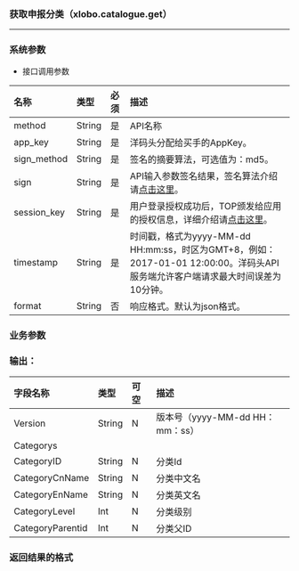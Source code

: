 ### 获取申报分类（xlobo.catalogue.get）

---
### 系统参数

* 接口调用参数

| 名称 | 类型 | 必须 | 描述 |
| :--- | :--- | :--- | :--- |
| method | String | 是 | API名称 |
| app\_key | String | 是 | 洋码头分配给买手的AppKey。 |
| sign\_method | String | 是 | 签名的摘要算法，可选值为：md5。 |
| sign | String | 是 | API输入参数签名结果，签名算法介绍请[点击这里](/openapi/README.md#signmethod)。 |
| session\_key | String | 是 | 用户登录授权成功后，TOP颁发给应用的授权信息，详细介绍请[点击这里](/openapi/README.md#getappkey)。 |
| timestamp | String | 是 | 时间戳，格式为yyyy-MM-dd HH:mm:ss，时区为GMT+8，例如：2017-01-01 12:00:00。洋码头API服务端允许客户端请求最大时间误差为10分钟。 |
| format | String | 否 | 响应格式。默认为json格式。 |


### 业务参数


### 输出：

| 字段名称 | 类型 | 可空 | 描述 |
| :--- | :--- | :--- | :--- |
| Version | String | N | 版本号（yyyy-MM-dd HH：mm：ss） |
| Categorys |  |  |  |
| CategoryID | String | N | 分类Id |
| CategoryCnName | String | N | 分类中文名 |
| CategoryEnName | String | N | 分类英文名 |
| CategoryLevel | Int | N | 分类级别 |
| CategoryParentid | Int | N | 分类父ID |

### 返回结果的格式



